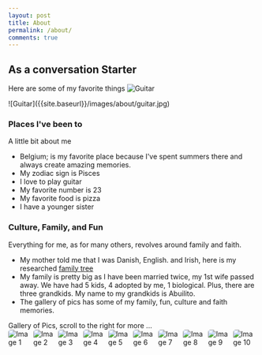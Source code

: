 ```yaml
---
layout: post
title: About
permalink: /about/
comments: true
---
```


## As a conversation Starter

Here are some of my favorite things
![Guitar]({{site.baseurl}}/images/about/guitar.jpg)
<comment>

</comment>
![Guitar]({{site.baseurl}}/images/about/guitar.jpg) 

<style>
    /* Style looks pretty compact, 
       - grid-container and grid-item are referenced the code 
    */
    .grid-container {
        display: grid;
        grid-template-columns: repeat(auto-fill, minmax(150px, 1fr)); /* Dynamic columns */
        gap: 10px;
    }
    .grid-item {
        text-align: center;
    }
    .grid-item img {
        width: 100%;
        height: 100px; /* Fixed height for uniformity */
        object-fit: contain; /* Ensure the image fits within the fixed height */
    }
    .grid-item p {
        margin: 5px 0; /* Add some margin for spacing */
    }

    .image-gallery {
        display: flex;
        flex-wrap: nowrap;
        overflow-x: auto;
        gap: 10px;
        }

    .image-gallery img {
        max-height: 150px;
        object-fit: cover;
        border-radius: 5px;
    }
</style>

<!-- This grid_container class is used by CSS styling and the id is used by JavaScript connection -->
<div class="grid-container" id="grid_container">
    <!-- content will be added here by JavaScript -->
</div>

<script>
    // 1. Make a connection to the HTML container defined in the HTML div
    var container = document.getElementById("grid_container"); // This container connects to the HTML div

    // 2. Define a JavaScript object for our http source and our data rows for the Living in the World grid
    var http_source = "https://upload.wikimedia.org/wikipedia/commons/";
    var living_in_the_world = [
        {"flag": "0/01/Flag_of_California.svg", "greeting": "Hey", "description": "California - forever"},
        {"flag": "b/b9/Flag_of_Oregon.svg", "greeting": "Hi", "description": "Oregon - 9 years"},
        {"flag": "b/be/Flag_of_England.svg", "greeting": "Alright mate", "description": "England - 2 years"},
        {"flag": "e/ef/Flag_of_Hawaii.svg", "greeting": "Aloha", "description": "Hawaii - 2 years"},
    ];

    // 3a. Consider how to update style count for size of container
    // The grid-template-columns has been defined as dynamic with auto-fill and minmax

    // 3b. Build grid items inside of our container for each row of data
    for (const location of living_in_the_world) {
        // Create a "div" with "class grid-item" for each row
        var gridItem = document.createElement("div");
        gridItem.className = "grid-item";  // This class name connects the gridItem to the CSS style elements
        // Add "img" HTML tag for the flag
        var img = document.createElement("img");
        img.src = http_source + location.flag; // concatenate the source and flag
        img.alt = location.flag + " Flag"; // add alt text for accessibility

        // Add "p" HTML tag for the description
        var description = document.createElement("p");
        description.textContent = location.description; // extract the description

        // Add "p" HTML tag for the greeting
        var greeting = document.createElement("p");
        greeting.textContent = location.greeting;  // extract the greeting

        // Append img and p HTML tags to the grid item DIV
        gridItem.appendChild(img);
        gridItem.appendChild(description);
        gridItem.appendChild(greeting);

        // Append the grid item DIV to the container DIV
        container.appendChild(gridItem);
    }
</script>

### Places I've been to

A little bit about me

- Belgium; is my favorite place because I've spent summers there and always create amazing memories.  
- My zodiac sign is Pisces 
- I love to play guitar
- My favorite number is 23
- My favorite food is pizza
- I have a younger sister

### Culture, Family, and Fun

Everything for me, as for many others, revolves around family and faith.

- My mother told me that I was Danish, English. and Irish, here is my researched [family tree]({{site.baseurl}}/images/about/familytree.png)
- My family is pretty big as I have been married twice, my 1st wife passed away.  We have had 5 kids, 4 adopted by me, 1 biological.  Plus, there are three grandkids.  My name to my grandkids is Abuilito.
- The gallery of pics has some of my family, fun, culture and faith memories.

<comment>
Gallery of Pics, scroll to the right for more ...
</comment>
<div class="image-gallery">
  <img src="{{site.baseurl}}/images/about/missionary.jpg" alt="Image 1">
  <img src="{{site.baseurl}}/images/about/john_tamara.jpg" alt="Image 2">
  <img src="{{site.baseurl}}/images/about/tamara_fam.jpg" alt="Image 3">
  <img src="{{site.baseurl}}/images/about/surf.jpg" alt="Image 4">
  <img src="{{site.baseurl}}/images/about/john_lora.jpg" alt="Image 5">
  <img src="{{site.baseurl}}/images/about/lora_fam.jpg" alt="Image 6">
  <img src="{{site.baseurl}}/images/about/lora_fam2.jpg" alt="Image 7">
  <img src="{{site.baseurl}}/images/about/pj_party.jpg" alt="Image 8">
  <img src="{{site.baseurl}}/images/about/trent_family.png" alt="Image 9">
  <img src="{{site.baseurl}}/images/about/claire.jpg" alt="Image 10">
  <img src="{{site.baseurl}}/images/about/grandkids.jpg" alt="Image 11">
  <img src="{{site.baseurl}}/images/about/farm.jpg" alt="Image 12">
</div>
